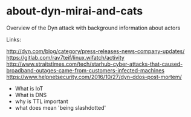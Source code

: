 # about-dyn-mirai-and-cats
Overview of the Dyn attack with background information about actors

Links:

http://dyn.com/blog/category/press-releases-news-company-updates/
https://gitlab.com/rav7teif/linux.wifatch/activity
http://www.straitstimes.com/tech/starhub-cyber-attacks-that-caused-broadband-outages-came-from-customers-infected-machines
https://www.helpnetsecurity.com/2016/10/27/dyn-ddos-post-mortem/


 - What is IoT
 - What is DNS
  - why is TTL important
 - what does mean 'being slashdotted'

